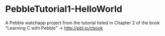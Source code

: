 # PebbleTutorial1-HelloWorld
A Pebble watchapp project from the tutorial listed in Chapter 2 of the book "Learning C with Pebble" -> http://pbl.io/cbook

